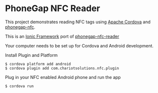 # PhoneGap NFC Reader

This project demonstrates reading NFC tags using [Apache Cordova](http://cordova.io) and [phonegap-nfc](https://github.com/chariotsolutions/phonegap-nfc).

This is an [Ionic Framework](http://ionicframework.com/) port of [phonegap-nfc-reader](https://github.com/don/phonegap-nfc-reader)

Your computer needs to be set up for Cordova and Android development.
    
Install Plugin and Platform

    $ cordova platform add android
    $ cordova plugin add com.chariotsolutions.nfc.plugin
    
Plug in your NFC enabled Android phone and run the app

    $ cordova run 
    



